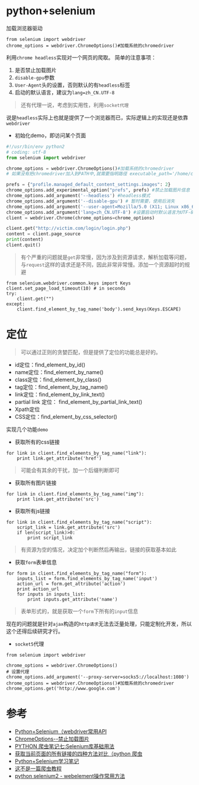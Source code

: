 # python+selenium
加载浏览器驱动
```
from selenium import webdriver
chrome_options = webdriver.ChromeOptions()#加载系统的chromedriver
```
利用`chrome headless`实现对一个网页的爬取。
简单的注意事项：
1. 是否禁止加载图片
2. `disable-gpu`参数
3. `User-Agent`头的设置，否则默认的有`headless`标签
4. 启动的默认语言，建议为`lang=zh_CN.UTF-8`

> 还有代理一说，考虑到实用性，利用`socket代理`

说是`headless`实际上也就是提供了一个浏览器而已，实际逻辑上的实现还是依靠`webdriver`
* 初始化demo，即访问某个页面
```python
#!/usr/bin/env python2
# coding: utf-8
from selenium import webdriver

chrome_options = webdriver.ChromeOptions()#加载系统的chromedriver
# 如果没有把chromedriver加入到PATH中,就需要指明路径 executable_path='/home/chromedriver'

prefs = {"profile.managed_default_content_settings.images": 2}
chrome_options.add_experimental_option("prefs", prefs) #禁止加载图片信息
chrome_options.add_argument('--headless') #headless模式
chrome_options.add_argument('--disable-gpu') # 暂时需要，使用后消失
chrome_options.add_argument('--user-agent=Mozilla/5.0 (X11; Linux x86_64) AppleWebKit/537.36 (KHTML, like Gecko) Chrome/60.0.3080.5 Safari/537.36')#添加UA头，否则默认为headlesschrome
chrome_options.add_argument('lang=zh_CN.UTF-8') #设置启动时默认语言为UTF-8
client = webdriver.Chrome(chrome_options=chrome_options)

client.get("http://victim.com/login/login.php")
content = client.page_source
print(content)
client.quit()
```
> 有个严重的问题就是`get`非常慢，因为涉及到资源请求，解析加载等问题，与`request`这样的请求还是不同，因此非常非常慢。添加一个资源超时的规避

```
from selenium.webdriver.common.keys import Keys
client.set_page_load_timeout(10) # in seconds
try: 
    client.get("")
except: 
    client.find_element_by_tag_name('body').send_keys(Keys.ESCAPE)
```

# 定位
> 可以通过正则的贪婪匹配，但是提供了定位的功能总是好的。

* id定位：find_element_by_id()
* name定位：find_element_by_name()
* class定位：find_element_by_class()
* tag定位：find_element_by_tag_name()
* link定位：find_element_by_link_text()
* partial link 定位： find_element_by_partial_link_text()
* Xpath定位
* CSS定位：find_element_by_css_selector()

实现几个功能`demo`
* 获取所有的css链接
```
for link in client.find_elements_by_tag_name("link"):
    print link.get_attribute('href')
```
> 可能会有其余的干扰，加一个后缀判断即可

* 获取所有图片链接
```
for link in client.find_elements_by_tag_name("img"):
    print link.get_attribute('src')
```

* 获取所有js链接
```
for link in client.find_elements_by_tag_name("script"):
    script_link = link.get_attribute('src')
    if len(script_link)>0:
        print script_link
```
> 有资源为空的情况，决定加个判断然后再输出，链接的获取基本如此

* 获取`form`表单信息
```
for form in client.find_elements_by_tag_name("form"):
    inputs_list = form.find_elements_by_tag_name('input')
    action_url = form.get_attribute('action')
    print action_url
    for inputs in inputs_list:
        print inputs.get_attribute('name')
```
> 表单形式的，就是获取一个`form`下所有的`input`信息

现在的问题就是针对`ajax`构造的`http请求`无法去泛量处理，只能定制化开发，所以这个还得后续研究才行。

* `socket5`代理
```
from selenium import webdriver

chrome_options = webdriver.ChromeOptions()
# 设置代理
chrome_options.add_argument('--proxy-server=socks5://localhost:1080')
chrome_options = webdriver.ChromeOptions()#加载系统的chromedriver
chrome_options.get('http://www.google.com')
``` 

# 参考
* [Python+Selenium（webdriver常用API](http://www.cnblogs.com/101718qiong/p/8250104.html)
* [ChromeOptions--禁止加载图片](https://blog.csdn.net/ircszwfcbvdgk234/article/details/78605052)
* [PYTHON 爬虫笔记七:Selenium库基础用法](https://www.cnblogs.com/darwinli/p/9450488.html)
* [获取当前页面的所有链接的四种方法对比（python 爬虫](https://www.cnblogs.com/hhh5460/p/5044038.html)
* [Python+Selenium学习笔记](http://baobiy.com/2018/10/23/Python+Selenium%E5%AD%A6%E4%B9%A0%E7%AC%94%E8%AE%B0/)
* [这不是一篇爬虫教程](http://kissg.me/2016/06/02/not-a-tutorial-on-crawler/)
* [python selenium2 - webelement操作常用方法](https://www.jianshu.com/p/d22d563528ab)